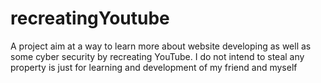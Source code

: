 # recreatingYoutube


A project aim at a way to learn more about website developing as well as some cyber security by recreating YouTube. I do not intend to steal any property is just for learning and development of my friend and myself
